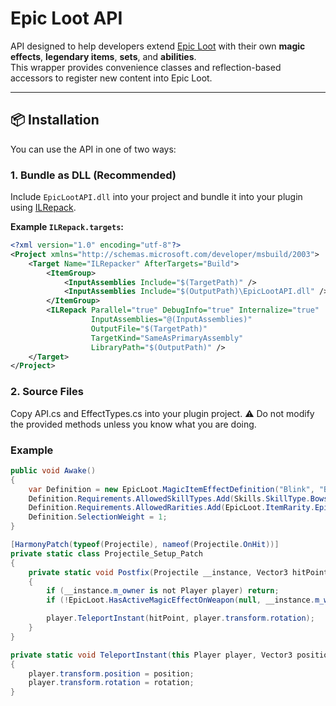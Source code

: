 # Epic Loot API

API designed to help developers extend [Epic Loot](https://valheim.thunderstore.io/package/RandyKnapp/EpicLoot/) with their own **magic effects**, **legendary items**, **sets**, and **abilities**.  
This wrapper provides convenience classes and reflection-based accessors to register new content into Epic Loot.

---

## 📦 Installation

You can use the API in one of two ways:

### 1. Bundle as DLL (Recommended)

Include `EpicLootAPI.dll` into your project and bundle it into your plugin using [ILRepack](https://github.com/ravibpatel/ILRepack.Lib.MSBuild.Task).

**Example `ILRepack.targets`:**
```xml
<?xml version="1.0" encoding="utf-8"?>
<Project xmlns="http://schemas.microsoft.com/developer/msbuild/2003">
    <Target Name="ILRepacker" AfterTargets="Build">
        <ItemGroup>
            <InputAssemblies Include="$(TargetPath)" />
            <InputAssemblies Include="$(OutputPath)\EpicLootAPI.dll" />
        </ItemGroup>
        <ILRepack Parallel="true" DebugInfo="true" Internalize="true"
                  InputAssemblies="@(InputAssemblies)"
                  OutputFile="$(TargetPath)"
                  TargetKind="SameAsPrimaryAssembly"
                  LibraryPath="$(OutputPath)" />
    </Target>
</Project>
```
### 2. Source Files

Copy API.cs and EffectTypes.cs into your plugin project.
⚠️ Do not modify the provided methods unless you know what you are doing.


### Example

```c#
public void Awake()
{
    var Definition = new EpicLoot.MagicItemEffectDefinition("Blink", "Blink", "Teleport to impact point");
    Definition.Requirements.AllowedSkillTypes.Add(Skills.SkillType.Bows, Skills.SkillType.Spears);
    Definition.Requirements.AllowedRarities.Add(EpicLoot.ItemRarity.Epic, EpicLoot.ItemRarity.Legendary, EpicLoot.ItemRarity.Mythic);
    Definition.SelectionWeight = 1;
}

[HarmonyPatch(typeof(Projectile), nameof(Projectile.OnHit))]
private static class Projectile_Setup_Patch
{
    private static void Postfix(Projectile __instance, Vector3 hitPoint)
    {
        if (__instance.m_owner is not Player player) return;
        if (!EpicLoot.HasActiveMagicEffectOnWeapon(null, __instance.m_weapon, "Blink", out float _)) return;

        player.TeleportInstant(hitPoint, player.transform.rotation);
    }
}

private static void TeleportInstant(this Player player, Vector3 position, Quaternion rotation)
{
    player.transform.position = position;
    player.transform.rotation = rotation;
}

```
